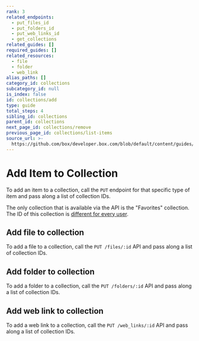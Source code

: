 ```yaml
---
rank: 3
related_endpoints:
  - put_files_id
  - put_folders_id
  - put_web_links_id
  - get_collections
related_guides: []
required_guides: []
related_resources:
  - file
  - folder
  - web_link
alias_paths: []
category_id: collections
subcategory_id: null
is_index: false
id: collections/add
type: guide
total_steps: 4
sibling_id: collections
parent_id: collections
next_page_id: collections/remove
previous_page_id: collections/list-items
source_url: >-
  https://github.com/box/developer.box.com/blob/default/content/guides/collections/add.md
---
```

# Add Item to Collection

To add an item to a collection, call the `PUT` endpoint for that specific type of
item and pass along a list of collection IDs.

<Message warning>

The only collection that is available via the API is the "Favorites"
collection. The ID of this collection is [different for every
user](g://collections/list).

</Message>

## Add file to collection

To add a file to a collection, call the `PUT /files/:id` API and pass along a
list of collection IDs.

<Samples id='put_files_id' variant='add_to_collection' >

</Samples>

## Add folder to collection

To add a folder to a collection, call the `PUT /folders/:id` API and pass along
a list of collection IDs.

<Samples id='put_folders_id' variant='add_to_collection' >

</Samples>

## Add web link to collection

To add a web link to a collection, call the `PUT /web_links/:id` API and pass
along a list of collection IDs.

<Samples id='put_web_links_id' variant='add_to_collection' >

</Samples>